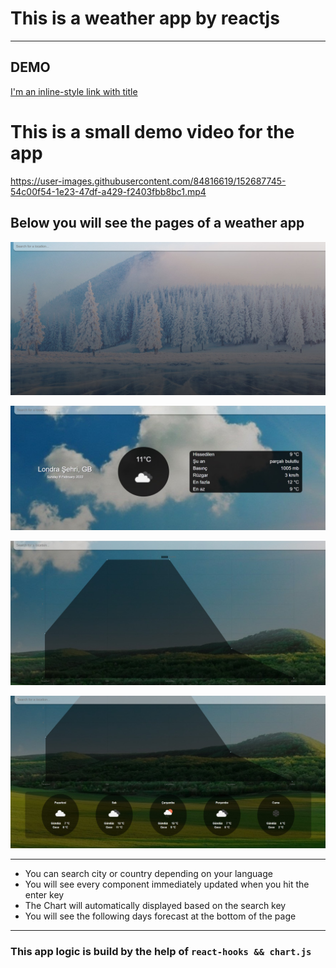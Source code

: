 # This is a weather app by reactjs
---

## DEMO

[I'm an inline-style link with title](https://weatherapp111.netlify.app/ "Weather App")

# This is a small demo video for the app

https://user-images.githubusercontent.com/84816619/152687745-54c00f54-1e23-47df-a429-f2403fbb8bc1.mp4

## Below you will see the pages of a weather app

![alt text](https://github.com/barisdevjs/weather-app/blob/main/src/screenshot1.jpg)

![alt text](https://github.com/barisdevjs/weather-app/blob/main/src/screenshot2.jpg)

![alt text](https://github.com/barisdevjs/weather-app/blob/main/src/screenshot3.jpg)

![alt text](https://github.com/barisdevjs/weather-app/blob/main/src/screenshot4.jpg)

---

- You can search city or country depending on your language
- You will see every component immediately updated when you hit the enter key
- The Chart will automatically displayed based on the search key
- You will see the following days forecast at the bottom of the page
---

### This app logic is build by the help of `react-hooks && chart.js`
 